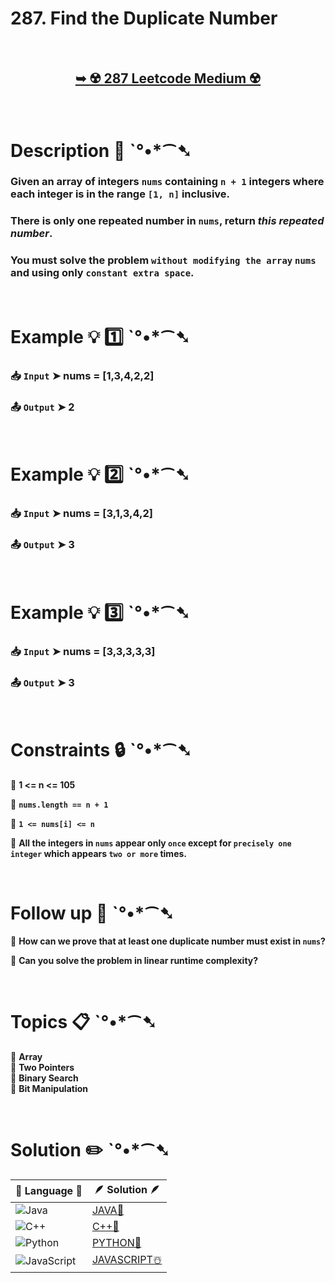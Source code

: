 # 287. Find the Duplicate Number

</br>

<h2 align="center"> 

<a href="https://leetcode.com/problems/find-the-duplicate-number/description/"><strong>➥ ☢️ 287 Leetcode Medium ☢️ </strong></a>
</h2>

</br>

# Description 📜 ˋ°•*⁀➷

### Given an array of integers `nums` containing `n + 1` integers where each integer is in the range `[1, n]` inclusive.

### There is only one repeated number in `nums`, return *this repeated number*.

### You must solve the problem `without modifying the array` `nums` and using only `constant extra space`.

</br>

# Example 💡 1️⃣ ˋ°•*⁀➷

  ### 📥 `Input`  ➤ nums = [1,3,4,2,2]

  ### 📤 `Output`  ➤ 2

</br>

# Example 💡 2️⃣ ˋ°•*⁀➷

  ### 📥 `Input` ➤ nums = [3,1,3,4,2]

  ### 📤 `Output`  ➤  3

</br>

# Example 💡 3️⃣ ˋ°•*⁀➷

  ### 📥 `Input` ➤  nums = [3,3,3,3,3]

  ### 📤 `Output`  ➤  3

</br>

# Constraints 🔒 ˋ°•*⁀➷

🔹 **1 <= n <= 105** </br>

🔹 **`nums.length == n + 1`** </br>

🔹 **`1 <= nums[i] <= n`** </br>

🔹 **All the integers in `nums` appear only `once` except for `precisely one integer` which appears `two or more` times.** </br>

</br>

# Follow up 🧠 ˋ°•*⁀➷

🫧 **How can we prove that at least one duplicate number must exist in `nums`?**  </br>

🫧 **Can you solve the problem in linear runtime complexity?**  </br>

</br>

# Topics 📋 ˋ°•*⁀➷

🔸 **Array**  </br>
🔸 **Two Pointers**  </br>
🔸 **Binary Search**  </br>
🔸 **Bit Manipulation**  </br>

</br>

# Solution ✏️ ˋ°•*⁀➷

| 📒 Language 📒  | 🪶 Solution 🪶 |
| ------------- | ------------- |
|  ![Java](https://img.shields.io/badge/java-%23ED8B00.svg?style=for-the-badge&logo=openjdk&logoColor=white)  | [JAVA🍁](https://github.com/Prakhar-002/LEETCODE/blob/main/%F0%9F%8E%AD%20LEVEL%20wise%20que%20with%20solution%20%F0%9F%8E%AF/%E2%98%A2%EF%B8%8F%20Medium%20%E2%98%A2%EF%B8%8F/%E2%98%A2%EF%B8%8F%20Medium%20287.%20Find%20the%20Duplicate%20Number%20%E2%98%83%EF%B8%8F%20%F0%9F%8D%81%20%F0%9F%8D%B0%20%F0%9F%8E%B2%20%F0%9F%92%96/%F0%9F%8D%81JAVA%20-%20287.%20Find%20the%20Duplicate%20Number.java) |
|  ![C++](https://img.shields.io/badge/c++-%2300599C.svg?style=for-the-badge&logo=c%2B%2B&logoColor=white)  | [C++🎲](https://github.com/Prakhar-002/LEETCODE/blob/main/%F0%9F%8E%AD%20LEVEL%20wise%20que%20with%20solution%20%F0%9F%8E%AF/%E2%98%A2%EF%B8%8F%20Medium%20%E2%98%A2%EF%B8%8F/%E2%98%A2%EF%B8%8F%20Medium%20287.%20Find%20the%20Duplicate%20Number%20%E2%98%83%EF%B8%8F%20%F0%9F%8D%81%20%F0%9F%8D%B0%20%F0%9F%8E%B2%20%F0%9F%92%96/%F0%9F%8E%B2CPP%20-%20287.%20Find%20the%20Duplicate%20Number.cpp)  |
|  ![Python](https://img.shields.io/badge/python-3670A0?style=for-the-badge&logo=python&logoColor=ffdd54)    | [PYTHON🍰](https://github.com/Prakhar-002/LEETCODE/blob/main/%F0%9F%8E%AD%20LEVEL%20wise%20que%20with%20solution%20%F0%9F%8E%AF/%E2%98%A2%EF%B8%8F%20Medium%20%E2%98%A2%EF%B8%8F/%E2%98%A2%EF%B8%8F%20Medium%20287.%20Find%20the%20Duplicate%20Number%20%E2%98%83%EF%B8%8F%20%F0%9F%8D%81%20%F0%9F%8D%B0%20%F0%9F%8E%B2%20%F0%9F%92%96/%F0%9F%8D%B0PYTHON%20-%20287.%20Find%20the%20Duplicate%20Number.py) |
| ![JavaScript](https://img.shields.io/badge/javascript-%23323330.svg?style=for-the-badge&logo=javascript&logoColor=%23F7DF1E)   | [JAVASCRIPT☃️](https://github.com/Prakhar-002/LEETCODE/blob/main/%F0%9F%8E%AD%20LEVEL%20wise%20que%20with%20solution%20%F0%9F%8E%AF/%E2%98%A2%EF%B8%8F%20Medium%20%E2%98%A2%EF%B8%8F/%E2%98%A2%EF%B8%8F%20Medium%20287.%20Find%20the%20Duplicate%20Number%20%E2%98%83%EF%B8%8F%20%F0%9F%8D%81%20%F0%9F%8D%B0%20%F0%9F%8E%B2%20%F0%9F%92%96/%E2%98%83%EF%B8%8FJAVASCRIPT%20-%20287.%20Find%20the%20Duplicate%20Number.js) |
